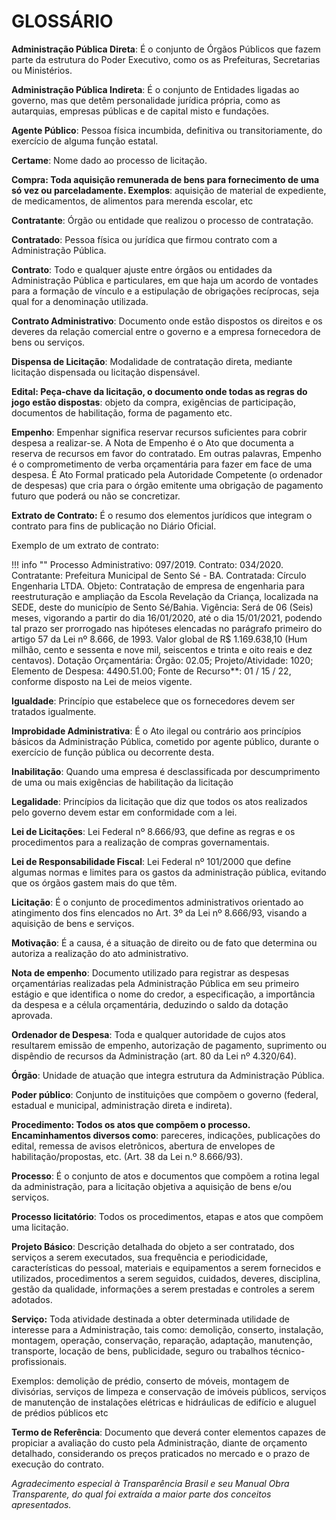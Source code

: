 # GLOSSÁRIO

**Administração Pública Direta**: É o conjunto de Órgãos Públicos que fazem parte da estrutura do Poder Executivo, como os as Prefeituras, Secretarias ou Ministérios. 

**Administração Pública Indireta**: É o conjunto de Entidades ligadas ao governo, mas que detêm personalidade jurídica própria, como as autarquias, empresas públicas e de capital misto e fundações. 

**Agente Público**: Pessoa física incumbida, definitiva ou transitoriamente, do exercício de alguma função estatal.

**Certame**: Nome dado ao processo de licitação.

**Compra: Toda aquisição remunerada de bens para fornecimento de uma só vez ou parceladamente. Exemplos**: aquisição de material de expediente, de medicamentos, de alimentos para merenda escolar, etc

**Contratante**: Órgão ou entidade que realizou o processo de contratação. 

**Contratado**: Pessoa física ou jurídica que firmou  contrato com a Administração Pública. 

**Contrato**: Todo e qualquer ajuste entre órgãos ou entidades da Administração Pública e particulares, em que haja um acordo de vontades para a formação de vínculo e a estipulação de obrigações recíprocas, seja qual for a denominação utilizada. 

**Contrato Administrativo**: Documento onde estão dispostos os direitos e os deveres da relação comercial entre o governo e a empresa fornecedora de bens ou serviços.

**Dispensa de Licitação**: Modalidade de contratação direta, mediante licitação dispensada ou licitação dispensável.

**Edital: Peça-chave da licitação, o documento onde todas as regras do jogo estão dispostas**: objeto da compra, exigências de participação, documentos de habilitação, forma de pagamento etc.

**Empenho**: Empenhar significa reservar recursos suficientes para cobrir despesa a realizar-se. A Nota de Empenho é o Ato que documenta a reserva de recursos em favor do contratado. Em outras palavras, Empenho é o comprometimento de verba orçamentária para fazer em face de uma despesa. É Ato Formal praticado pela Autoridade Competente (o ordenador de despesas) que cria para o órgão emitente uma obrigação de pagamento futuro que poderá ou não se concretizar.

**Extrato de Contrato:** É o resumo dos elementos jurídicos que integram o contrato para fins de publicação no Diário Oficial.

Exemplo de um extrato de contrato:

!!! info ""
    Processo Administrativo: 097/2019.
    Contrato: 034/2020. 
    Contratante: Prefeitura Municipal de Sento Sé - BA.
    Contratada: Círculo Engenharia LTDA. Objeto: Contratação de empresa de engenharia para reestruturação e ampliação da Escola Revelação da Criança, localizada na SEDE, deste do município de Sento Sé/Bahia.
    Vigência: Será de 06 (Seis) meses, vigorando a partir do dia 16/01/2020, até o dia 15/01/2021, podendo tal prazo ser prorrogado nas hipóteses elencadas no parágrafo primeiro do artigo 57 da Lei nº 8.666, de 1993.
    Valor global de R$ 1.169.638,10 (Hum milhão, cento e sessenta e nove mil, seiscentos e trinta e oito reais e dez centavos).
    Dotação Orçamentária: Órgão: 02.05;
    Projeto/Atividade: 1020;
    Elemento de Despesa: 4490.51.00;
    Fonte de Recurso**: 01 / 15 / 22, conforme disposto na Lei de meios vigente.

**Igualdade**: Princípio que estabelece que os fornecedores devem ser tratados igualmente. 

**Improbidade Administrativa**: É o Ato ilegal ou contrário aos princípios básicos da Administração Pública, cometido por agente público, durante o exercício de função pública ou decorrente desta.

**Inabilitação**: Quando uma empresa é desclassificada por descumprimento de uma ou mais exigências de habilitação da licitação

**Legalidade**: Princípios da licitação que diz que todos os atos realizados pelo governo devem estar em conformidade com a lei. 

**Lei de Licitações**: Lei Federal nº 8.666/93, que define as regras e os procedimentos para a realização de compras governamentais. 

**Lei de Responsabilidade Fiscal**: Lei Federal nº 101/2000 que define algumas normas e limites para os gastos da administração pública, evitando que os órgãos gastem mais do que têm.

**Licitação**: É o conjunto de procedimentos administrativos orientado ao atingimento dos fins elencados no Art. 3º da Lei nº 8.666/93, visando a aquisição de bens e serviços.

**Motivação**: É a causa, é a situação de direito ou de fato que determina ou autoriza a realização do ato administrativo.

**Nota de empenho**: Documento utilizado para registrar as despesas orçamentárias realizadas pela Administração Pública em seu primeiro estágio e que identifica o nome do credor, a especificação, a importância da despesa e a célula orçamentária, deduzindo o saldo da dotação aprovada.

**Ordenador de Despesa**: Toda e qualquer autoridade de cujos atos resultarem emissão de empenho, autorização de pagamento, suprimento ou dispêndio de recursos da Administração (art. 80 da Lei nº 4.320/64). 

**Órgão**: Unidade de atuação que integra estrutura da Administração Pública.

**Poder público**: Conjunto de instituições que compõem o governo (federal, estadual e municipal, administração direta e indireta).

**Procedimento: Todos os atos que compõem o processo. Encaminhamentos diversos como**: pareceres, indicações, publicações do edital, remessa de avisos eletrônicos, abertura de envelopes de habilitação/propostas, etc. (Art. 38 da Lei n.º 8.666/93). 

**Processo**: É o conjunto de atos e documentos que compõem a rotina legal da administração, para a licitação objetiva a aquisição de bens e/ou serviços. 

**Processo licitatório**: Todos os procedimentos, etapas e atos que compõem uma licitação. 

**Projeto Básico**: Descrição detalhada do objeto a ser contratado, dos serviços a serem executados, sua frequência e periodicidade, características do pessoal, materiais e equipamentos a serem fornecidos e utilizados, procedimentos a serem seguidos, cuidados, deveres, disciplina, gestão da qualidade, informações a serem prestadas e controles a serem adotados.

**Serviço:** Toda atividade destinada a obter determinada utilidade de interesse para a Administração, tais como: demolição, conserto, instalação, montagem, operação, conservação, reparação, adaptação, manutenção, transporte, locação de bens, publicidade, seguro ou trabalhos técnico-profissionais. 

Exemplos: demolição de prédio, conserto de móveis, montagem de divisórias, serviços de limpeza e conservação de imóveis públicos, serviços de manutenção de instalações elétricas e hidráulicas de edifício e aluguel de prédios públicos etc

**Termo de Referência**: Documento que deverá conter elementos capazes de propiciar a avaliação do custo pela Administração, diante de orçamento detalhado, considerando os preços praticados no mercado e o prazo de execução do contrato.

*Agradecimento especial à Transparência Brasil e seu Manual  Obra Transparente, do qual foi extraída a maior parte dos conceitos apresentados.*